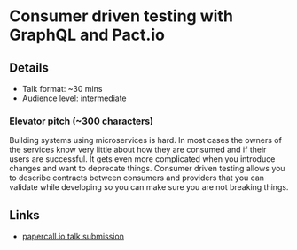 # Consumer driven testing with GraphQL and Pact.io

## Details

* Talk format: ~30 mins
* Audience level: intermediate

### Elevator pitch (~300 characters)

Building systems using microservices is hard. In most cases the owners of the services know very little about how they are consumed and if their users are successful. It gets even more complicated when you introduce changes and want to deprecate things. Consumer driven testing allows you to describe contracts between consumers and providers that you can validate while developing so you can make sure you are not breaking things.

## Links

* [papercall.io talk submission](https://www.papercall.io/talks/new)
